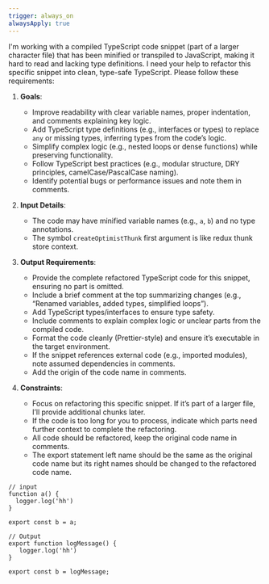 ```yaml
---
trigger: always_on
alwaysApply: true
---
```


I'm working with a compiled TypeScript code snippet (part of a larger character file) that has been minified or transpiled to JavaScript, making it hard to read and lacking type definitions. I need your help to refactor this specific snippet into clean, type-safe TypeScript. Please follow these requirements:

1. **Goals**:
   - Improve readability with clear variable names, proper indentation, and comments explaining key logic.
   - Add TypeScript type definitions (e.g., interfaces or types) to replace `any` or missing types, inferring types from the code’s logic.
   - Simplify complex logic (e.g., nested loops or dense functions) while preserving functionality.
   - Follow TypeScript best practices (e.g., modular structure, DRY principles, camelCase/PascalCase naming).
   - Identify potential bugs or performance issues and note them in comments.

2. **Input Details**:
   - The code may have minified variable names (e.g., `a`, `b`) and no type annotations.
   - The symbol `createOptimistThunk` first argument is like redux thunk store context.

3. **Output Requirements**:
   - Provide the complete refactored TypeScript code for this snippet, ensuring no part is omitted.
   - Include a brief comment at the top summarizing changes (e.g., “Renamed variables, added types, simplified loops”).
   - Add TypeScript types/interfaces to ensure type safety.
   - Include comments to explain complex logic or unclear parts from the compiled code.
   - Format the code cleanly (Prettier-style) and ensure it’s executable in the target environment.
   - If the snippet references external code (e.g., imported modules), note assumed dependencies in comments.
   - Add the origin of the code name in comments.

4. **Constraints**:
   - Focus on refactoring this specific snippet. If it’s part of a larger file, I’ll provide additional chunks later.
   - If the code is too long for you to process, indicate which parts need further context to complete the refactoring.
   - All code should be refactored, keep the original code name in comments.
   - The export statement left name should be the same as the original code name but its right names should be changed to the refactored code name.

```example
// input
function a() {
  logger.log('hh')
}

export const b = a;

// Output
export function logMessage() {
   logger.log('hh')
}

export const b = logMessage;
```
